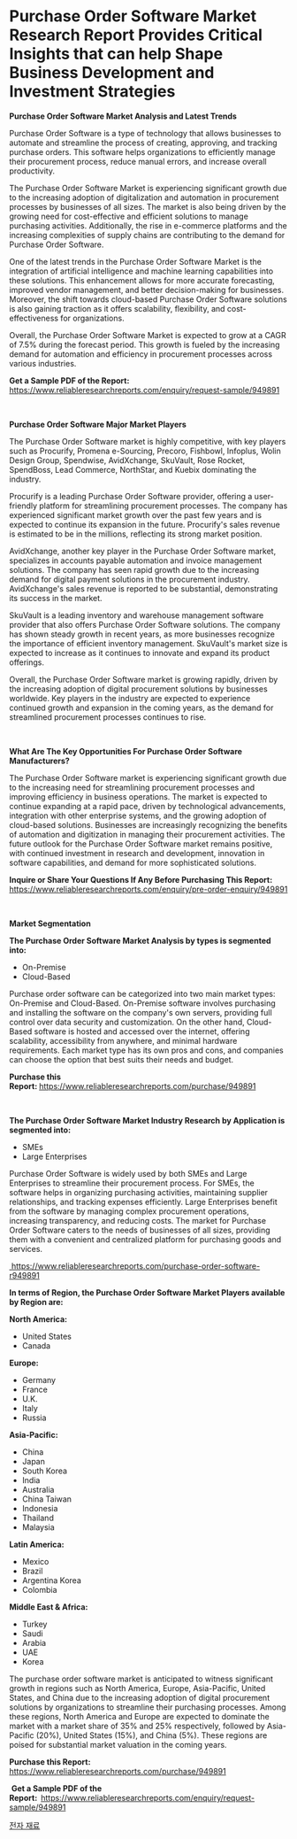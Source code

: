 <p><h1>Purchase Order Software Market Research Report Provides Critical Insights that can help Shape Business Development and Investment Strategies</h1></p><p><strong>Purchase Order Software Market Analysis and Latest Trends</strong></p>
<p><p>Purchase Order Software is a type of technology that allows businesses to automate and streamline the process of creating, approving, and tracking purchase orders. This software helps organizations to efficiently manage their procurement process, reduce manual errors, and increase overall productivity.</p><p>The Purchase Order Software Market is experiencing significant growth due to the increasing adoption of digitalization and automation in procurement processes by businesses of all sizes. The market is also being driven by the growing need for cost-effective and efficient solutions to manage purchasing activities. Additionally, the rise in e-commerce platforms and the increasing complexities of supply chains are contributing to the demand for Purchase Order Software.</p><p>One of the latest trends in the Purchase Order Software Market is the integration of artificial intelligence and machine learning capabilities into these solutions. This enhancement allows for more accurate forecasting, improved vendor management, and better decision-making for businesses. Moreover, the shift towards cloud-based Purchase Order Software solutions is also gaining traction as it offers scalability, flexibility, and cost-effectiveness for organizations.</p><p>Overall, the Purchase Order Software Market is expected to grow at a CAGR of 7.5% during the forecast period. This growth is fueled by the increasing demand for automation and efficiency in procurement processes across various industries.</p></p>
<p><strong>Get a Sample PDF of the Report:&nbsp;</strong> <a href="https://www.reliableresearchreports.com/enquiry/request-sample/949891">https://www.reliableresearchreports.com/enquiry/request-sample/949891</a></p>
<p>&nbsp;</p>
<p><strong>Purchase Order Software Major Market Players</strong></p>
<p><p>The Purchase Order Software market is highly competitive, with key players such as Procurify, Promena e-Sourcing, Precoro, Fishbowl, Infoplus, Wolin Design Group, Spendwise, AvidXchange, SkuVault, Rose Rocket, SpendBoss, Lead Commerce, NorthStar, and Kuebix dominating the industry.</p><p>Procurify is a leading Purchase Order Software provider, offering a user-friendly platform for streamlining procurement processes. The company has experienced significant market growth over the past few years and is expected to continue its expansion in the future. Procurify's sales revenue is estimated to be in the millions, reflecting its strong market position.</p><p>AvidXchange, another key player in the Purchase Order Software market, specializes in accounts payable automation and invoice management solutions. The company has seen rapid growth due to the increasing demand for digital payment solutions in the procurement industry. AvidXchange's sales revenue is reported to be substantial, demonstrating its success in the market.</p><p>SkuVault is a leading inventory and warehouse management software provider that also offers Purchase Order Software solutions. The company has shown steady growth in recent years, as more businesses recognize the importance of efficient inventory management. SkuVault's market size is expected to increase as it continues to innovate and expand its product offerings.</p><p>Overall, the Purchase Order Software market is growing rapidly, driven by the increasing adoption of digital procurement solutions by businesses worldwide. Key players in the industry are expected to experience continued growth and expansion in the coming years, as the demand for streamlined procurement processes continues to rise.</p></p>
<p>&nbsp;</p>
<p><strong>What Are The Key Opportunities For Purchase Order Software Manufacturers?</strong></p>
<p><p>The Purchase Order Software market is experiencing significant growth due to the increasing need for streamlining procurement processes and improving efficiency in business operations. The market is expected to continue expanding at a rapid pace, driven by technological advancements, integration with other enterprise systems, and the growing adoption of cloud-based solutions. Businesses are increasingly recognizing the benefits of automation and digitization in managing their procurement activities. The future outlook for the Purchase Order Software market remains positive, with continued investment in research and development, innovation in software capabilities, and demand for more sophisticated solutions.</p></p>
<p><strong>Inquire or Share Your Questions If Any Before Purchasing This Report:</strong> <a href="https://www.reliableresearchreports.com/enquiry/pre-order-enquiry/949891">https://www.reliableresearchreports.com/enquiry/pre-order-enquiry/949891</a></p>
<p>&nbsp;</p>
<p><strong>Market Segmentation</strong></p>
<p><strong>The Purchase Order Software Market Analysis by types is segmented into:</strong></p>
<p><ul><li>On-Premise</li><li>Cloud-Based</li></ul></p>
<p><p>Purchase order software can be categorized into two main market types: On-Premise and Cloud-Based. On-Premise software involves purchasing and installing the software on the company's own servers, providing full control over data security and customization. On the other hand, Cloud-Based software is hosted and accessed over the internet, offering scalability, accessibility from anywhere, and minimal hardware requirements. Each market type has its own pros and cons, and companies can choose the option that best suits their needs and budget.</p></p>
<p><strong>Purchase this Report:&nbsp;</strong><a href="https://www.reliableresearchreports.com/purchase/949891">https://www.reliableresearchreports.com/purchase/949891</a></p>
<p>&nbsp;</p>
<p><strong>The Purchase Order Software Market Industry Research by Application is segmented into:</strong></p>
<p><ul><li>SMEs</li><li>Large Enterprises</li></ul></p>
<p><p>Purchase Order Software is widely used by both SMEs and Large Enterprises to streamline their procurement process. For SMEs, the software helps in organizing purchasing activities, maintaining supplier relationships, and tracking expenses efficiently. Large Enterprises benefit from the software by managing complex procurement operations, increasing transparency, and reducing costs. The market for Purchase Order Software caters to the needs of businesses of all sizes, providing them with a convenient and centralized platform for purchasing goods and services.</p></p>
<p><a href="https://www.reliableresearchreports.com/purchase-order-software-r949891">&nbsp;https://www.reliableresearchreports.com/purchase-order-software-r949891</a></p>
<p><strong>In terms of Region, the Purchase Order Software Market Players available by Region are:</strong></p>
<p>
    <p> <strong> North America: </strong>
        <ul>
            <li>United States</li>
            <li>Canada</li>
        </ul>
        </p> 
    <p> <strong> Europe: </strong>
        <ul>
            <li>Germany</li>
            <li>France</li>
            <li>U.K.</li>
            <li>Italy</li>
            <li>Russia</li>
        </ul>
        </p> 
    <p> <strong> Asia-Pacific: </strong>
        <ul>
            <li>China</li>
            <li>Japan</li>
            <li>South Korea</li>
            <li>India</li>
            <li>Australia</li>
            <li>China Taiwan</li>
            <li>Indonesia</li>
            <li>Thailand</li>
            <li>Malaysia</li>
        </ul>
        </p> 
    <p> <strong> Latin America: </strong>
        <ul>
            <li>Mexico</li>
            <li>Brazil</li>
            <li>Argentina Korea</li>
            <li>Colombia</li>
        </ul>
        </p> 
    <p> <strong> Middle East & Africa: </strong>
        <ul>
            <li>Turkey</li>
            <li>Saudi</li>
            <li>Arabia</li>
            <li>UAE</li>
            <li>Korea</li>
        </ul>
    </p>
    </p>
<p><p>The purchase order software market is anticipated to witness significant growth in regions such as North America, Europe, Asia-Pacific, United States, and China due to the increasing adoption of digital procurement solutions by organizations to streamline their purchasing processes. Among these regions, North America and Europe are expected to dominate the market with a market share of 35% and 25% respectively, followed by Asia-Pacific (20%), United States (15%), and China (5%). These regions are poised for substantial market valuation in the coming years.</p></p>
<p><strong>Purchase this Report: </strong><a href="https://www.reliableresearchreports.com/purchase/949891">https://www.reliableresearchreports.com/purchase/949891</a></p>
<p>&nbsp;<strong>Get a Sample PDF of the Report:&nbsp;&nbsp;</strong><a href="https://www.reliableresearchreports.com/enquiry/request-sample/949891">https://www.reliableresearchreports.com/enquiry/request-sample/949891</a></p>
<p><strong></strong></p>
<p><p><a href="https://medium.com/@monserratemohr/%EC%A0%84%EC%9E%90-%EC%86%8C%EC%9E%AC-%EC%8B%9C%EC%9E%A5-%EA%B7%9C%EB%AA%A8%EB%8A%94-%EA%B8%80%EB%A1%9C%EB%B2%8C-%EC%82%B0%EC%97%85%EC%97%90%EC%84%9C-%EC%B5%9C%EC%A0%81%EC%9D%98-%EB%A7%88%EC%BC%80%ED%8C%85-%EC%B1%84%EB%84%90%EC%9D%84-%EB%B3%B4%EC%97%AC%EC%A4%8D%EB%8B%88%EB%8B%A4-6ca3301e9282">전자 재료</a></p></p>